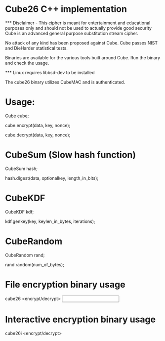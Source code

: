 # Cube26 C++ implementation  
*** Disclaimer - This cipher is meant for entertainment and educational purposes
 only and should not be used to actually provide good security  
Cube is an advanced general purpose substitution stream cipher.

No attack of any kind has been proposed against Cube.  Cube passes NIST and DieHarder statistical tests.

Binaries are available for the various tools built around Cube.  Run the binary and check the usage.

*** Linux requires libbsd-dev to be installed  

The cube26 binary utilizes CubeMAC and is authenticated.  


# Usage:  
Cube cube;

cube.encrypt(data, key, nonce);  

cube.decrypt(data, key, nonce);  

# CubeSum (Slow hash function)  
CubeSum hash;  

hash.digest(data, optionalkey, length_in_bits);  

# CubeKDF  
CubeKDF kdf;  

kdf.genkey(key, keylen_in_bytes, iterations);  

# CubeRandom  
CubeRandom rand;  

rand.random(num_of_bytes);  

# File encryption binary usage

cube26 <encrypt/decrypt> <input file> <output file> <password>   

# Interactive encryption binary usage  

cube26i <encrypt/decrypt>   
